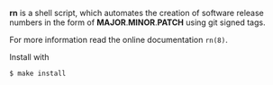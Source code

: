 **rn** is a shell script, which automates the creation of software release numbers 
in the form of **MAJOR**.**MINOR**.**PATCH** using git signed tags.

For more information read the online documentation `rn(8)`.

Install with
    
```sh
$ make install
```


